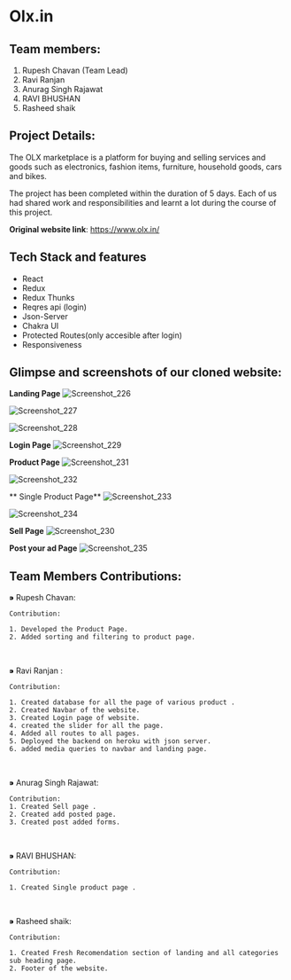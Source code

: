 # Olx.in

## Team members:
1. Rupesh Chavan (Team Lead)
2. Ravi Ranjan
3. Anurag Singh Rajawat
4. RAVI BHUSHAN
5. Rasheed shaik


## Project Details:
The OLX marketplace is a platform for buying and selling services and goods such as electronics, fashion items, furniture, household goods, cars and bikes.

The project has been completed within the duration of 5 days. Each of us had shared work and responsibilities and learnt a lot during the course of this project.

**Original website link**: https://www.olx.in/

## Tech Stack and features
- React
- Redux
- Redux Thunks
- Reqres api (login)
- Json-Server
- Chakra UI
- Protected Routes(only accesible after login)
- Responsiveness


## Glimpse and screenshots of our cloned website:

**Landing Page**
![Screenshot_226](https://user-images.githubusercontent.com/91020498/189518339-de8b749d-73fa-4057-8680-aba2975f1afa.png)

![Screenshot_227](https://user-images.githubusercontent.com/91020498/189518343-3c908cf7-113e-4cb8-ba80-dbaa16e0344f.png)

![Screenshot_228](https://user-images.githubusercontent.com/91020498/189518345-58569616-190a-4234-9ac4-cbbfbd6c1142.png)


**Login Page**
![Screenshot_229](https://user-images.githubusercontent.com/91020498/189518350-4a39cf59-b926-491e-bf7b-4080567cc69e.png)


**Product Page**
![Screenshot_231](https://user-images.githubusercontent.com/91020498/189518387-931907c3-54dd-445c-9ef1-ecf3995af4fa.png)

![Screenshot_232](https://user-images.githubusercontent.com/91020498/189518394-18f87fd5-2bcd-4e41-9ee1-c79fc207abff.png)


** Single Product Page**
![Screenshot_233](https://user-images.githubusercontent.com/91020498/189518374-7d7b66fb-91e5-4914-b47a-3df81c54fbc8.png)

![Screenshot_234](https://user-images.githubusercontent.com/91020498/189518379-de9d9784-5619-4877-b2f5-30d2e8b21356.png)

**Sell Page**
![Screenshot_230](https://user-images.githubusercontent.com/91020498/189518365-d5889e39-24f9-40a5-a5d2-bb880a96f3f8.png)


**Post your ad Page**
![Screenshot_235](https://user-images.githubusercontent.com/91020498/189518380-5afa2082-06b1-41b8-a4c6-de82d3423178.png)




## Team Members Contributions:
 ⁍ Rupesh Chavan:
 
    Contribution:

    1. Developed the Product Page.
    2. Added sorting and filtering to product page.
    
   
    
   


<br>

  ⁍ Ravi Ranjan :


    Contribution:

    1. Created database for all the page of various product .
    2. Created Navbar of the website.
    3. Created Login page of website.
    4. created the slider for all the page.
    4. Added all routes to all pages.
    5. Deployed the backend on heroku with json server.
    6. added media queries to navbar and landing page.
    

<br>

  ⁍ Anurag Singh Rajawat:

    Contribution:
    1. Created Sell page .
    2. Created add posted page.
    3. Created post added forms.
    
    

<br>

  ⁍ RAVI BHUSHAN:

    Contribution:
    
    1. Created Single product page .
    
    
  <br>

  ⁍ Rasheed shaik:

    Contribution:

    1. Created Fresh Recomendation section of landing and all categories sub heading page.
    2. Footer of the website.
    

    

 
